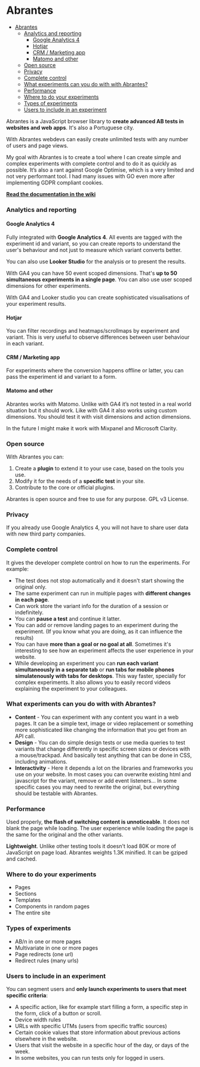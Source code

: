 # Abrantes

- [Abrantes](#abrantes)
    - [Analytics and reporting](#analytics-and-reporting)
      - [Google Analytics 4](#google-analytics-4)
      - [Hotjar](#hotjar)
      - [CRM / Marketing app](#crm--marketing-app)
      - [Matomo and other](#matomo-and-other)
    - [Open source](#open-source)
    - [Privacy](#privacy)
    - [Complete control](#complete-control)
    - [What experiments can you do with with Abrantes?](#what-experiments-can-you-do-with-with-abrantes)
    - [Performance](#performance)
    - [Where to do your experiments](#where-to-do-your-experiments)
    - [Types of experiments](#types-of-experiments)
    - [Users to include in an experiment](#users-to-include-in-an-experiment)


Abrantes is a JavaScript browser library to **create advanced AB tests in websites and web apps**. It's also a Portuguese city.

With Abrantes webdevs can easily create unlimited tests with any number of users and page views.

My goal with Abrantes is to create a tool where I can create simple and complex experiments with complete control and to do it as quickly as possible. It’s also a rant against Google Optimise, which is a very limited and not very performant tool. I had many issues with GO even more after implementing GDPR compliant cookies.

**[Read the documentation in the wiki](https://github.com/osvik/abrantes/wiki)**

### Analytics and reporting

#### Google Analytics 4

Fully integrated with **Google Analytics 4**. All events are tagged with the experiment id and variant, so you can create reports to understand the user's behaviour and not just to measure which variant converts better.

You can also use **Looker Studio** for the analysis or to present the results.

With GA4 you can have 50 event scoped dimensions. That's **up to 50 simultaneous experiments in a single page**. You can also use user scoped dimensions for other experiments.

With GA4 and Looker studio you can create sophisticated visualisations of your experiment results.

#### Hotjar

You can filter recordings and heatmaps/scrollmaps by experiment and variant. This is very useful to observe differences between user behaviour in each variant.

#### CRM / Marketing app

For experiments where the conversion happens offline or latter, you can pass the experiment id and variant to a form.

#### Matomo and other

Abrantes works with Matomo. Unlike with GA4 it’s not tested in a real world situation but it should work. Like with GA4 it also works using custom dimensions. You should test it with visit dimensions and action dimensions.

In the future I might make it work with Mixpanel and Microsoft Clarity.

### Open source

With Abrantes you can:

1. Create a **plugin** to extend it to your use case, based on the tools you use.
2. Modify it for the needs of a **specific test** in your site.
3. Contribute to the core or official plugins.

Abrantes is open source and free to use for any purpose. GPL v3 License.

### Privacy

If you already use Google Analytics 4, you will not have to share user data with new third party companies.

### Complete control

It gives the developer complete control on how to run the experiments. For example:
- The test does not stop automatically and it doesn't start showing the original only.
- The same experiment can run in multiple pages with **different changes in each page**.
- Can work store the variant info for the duration of a session or indefinitely.
- You can **pause a test** and continue it latter.
- You can add or remove landing pages to an experiment during the experiment. (If you know what you are doing, as it can influence the results)
- You can have **more than a goal or no goal at all**. Sometimes it's interesting to see how an experiment affects the user experience in your website.
- While developing an experiment you can **run each variant simultaneously in a separate tab** or **run tabs for mobile phones simulatenously with tabs for desktops**. This way faster, specially for complex experiments. It also allows you to easily record videos explaining the experiment to your colleagues.

### What experiments can you do with with Abrantes?

- **Content** - You can experiment with any content you want in a web pages. It can be a simple text, image or video replacement or something more sophisticated like changing the information that you get from an API call.
- **Design** - You can do simple design tests or use media queries to test variants that change differently in specific screen sizes or devices with a mouse/trackpad. And basically test anything that can be done in CSS, including animations.
- **Interactivity** - Here it depends a lot on the libraries and frameworks you use on your website. In most cases you can overwrite existing html and javascript for the variant, remove or add event listeners... In some specific cases you may need to rewrite the original, but everything should be testable with Abrantes.

### Performance

Used properly, **the flash of switching content is unnoticeable**. It does not blank the page while loading. The user experience while loading the page is the same for the original and the other variants.

**Lightweight**. Unlike other testing tools it doesn't load 80K or more of JavaScript on page load. Abrantes weights 1.3K minified. It can be gziped and cached.

### Where to do your experiments 

- Pages
- Sections
- Templates
- Components in random pages
- The entire site

### Types of experiments

- AB/n in one or more pages
- Multivariate in one or more pages
- Page redirects (one url)
- Redirect rules (many urls)

### Users to include in an experiment

You can segment users and **only launch experiments to users that meet specific criteria**:

- A specific action, like for example start filling a form, a specific step in the form, click of a button or scroll.
- Device width rules
- URLs with specific UTMs (users from specific traffic sources)
- Certain cookie values that store information about previous actions elsewhere in the website.
- Users that visit the website in a specific hour of the day, or days of the week.
- In some websites, you can run tests only for logged in users.
